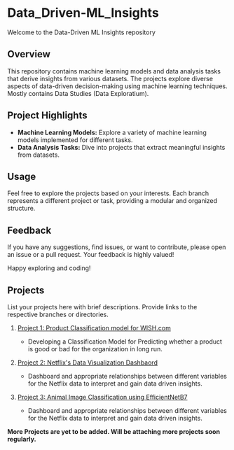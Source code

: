 # Data_Driven-ML_Insights

Welcome to the Data-Driven ML Insights repository
## Overview

This repository contains machine learning models and data analysis tasks that derive insights from various datasets. The projects explore diverse aspects of data-driven decision-making using machine learning techniques. Mostly contains Data Studies (Data Exploratium).

## Project Highlights

- **Machine Learning Models:** Explore a variety of machine learning models implemented for different tasks.
- **Data Analysis Tasks:** Dive into projects that extract meaningful insights from datasets.

## Usage

Feel free to explore the projects based on your interests. Each branch represents a different project or task, providing a modular and organized structure.

## Feedback

If you have any suggestions, find issues, or want to contribute, please open an issue or a pull request. Your feedback is highly valued!

Happy exploring and coding!
## Projects

List your projects here with brief descriptions. Provide links to the respective branches or directories.

1. [Project 1: Product Classification model for WISH.com](https://github.com/GaneshKotaSLU/Data_Driven-ML_Insights/tree/Wish_E-Commerce-Analysis)
   - Developing a Classification Model for Predicting whether a product is good or bad for the organization in long run.

2. [Project 2: Netflix's Data Visualization Dashbaord](https://github.com/GaneshKotaSLU/Data_Driven-ML_Insights/tree/DataVisualization)
   - Dashboard and appropriate relationships between different variables for the Netflix data to interpret and gain data driven insights.

3. [Project 3: Animal Image Classification using EfficientNetB7](https://github.com/GaneshKotaSLU/Data_Driven-ML_Insights/tree/Deep_Learning_ImageClassification)
   - Dashboard and appropriate relationships between different variables for the Netflix data to interpret and gain data driven insights.



     
**More Projects are yet to be added. Will be attaching more projects soon regularly.**
